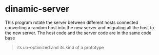 # dinamic-server

This program rotate the server between different hosts connected converting a random host into the new server and
migrating all the host to the new server. The host code and the server code are in the same code base

>its un-optimized and its kind of a prototype